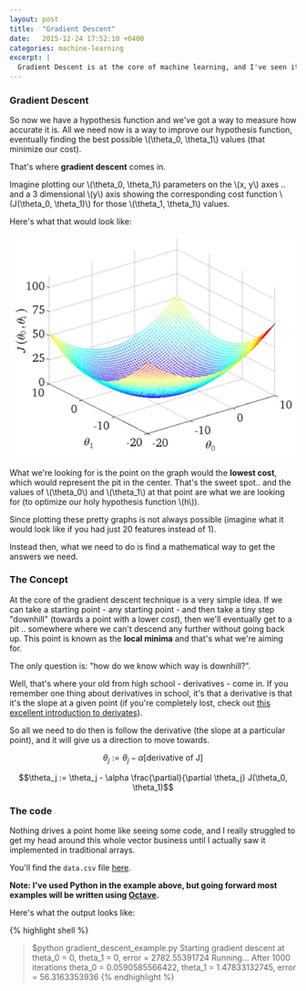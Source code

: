 ```yaml
---
layout: post
title:  "Gradient Descent"
date:   2015-12-24 17:52:10 +0400
categories: machine-learning
excerpt: |
  Gradient Descent is at the core of machine learning, and I've seen it mentioned in every single machine learning publication I've read. In this post, we'll cover what the heck it is and how it's used.
---
```


### Gradient Descent

So now we have a hypothesis function and we've got a way to measure how accurate it is. All we need now is a way to improve our hypothesis function, eventually finding the best possible \\(\theta_0, \theta_1\\) values (that minimize our cost).

That's where **gradient descent** comes in.

Imagine plotting our \\(\theta_0, \theta_1\\) parameters on the \\(x, y\\) axes .. and a 3 dimensional \\(y\\) axis showing the corresponding cost function \\(J(\theta_0, \theta_1)\\) for those \\(\theta_1, \theta_1\\) values.

Here's what that would look like:

![Cost function vs thetas](/assets/cost-function-vs-thetas.png)

What we're looking for is the point on the graph would the **lowest cost**, which would represent the pit in the center. That's the sweet spot.. and the values of \\(\theta_0\\) and \\(\theta_1\\) at that point are what we are looking for (to optimize our holy hypothesis function \\(h\\)).

Since plotting these pretty graphs is not always possible (imagine what it would look like if you had just 20 features instead of 1).

Instead then, what we need to do is find a mathematical way to get the answers we need.

### The Concept

At the core of the gradient descent technique is a very simple idea. If we can take a starting point - any starting point - and then take a tiny step "downhill" (towards a point with a lower *cost*), then we'll eventually get to a pit .. somewhere where we can't descend any further without going back up. This point is known as the **local minima** and that's what we're aiming for.

The only question is: "how do we know which way is downhill?".

Well, that's where your old from high school - derivatives - come in. If you remember one thing about derivatives in school, it's that a derivative is that it's the slope at a given point (if you're completely lost, check out [this excellent introduction to derivates](https://www.khanacademy.org/math/differential-calculus/taking-derivatives/derivative-intro/v/calculus-derivatives-1)).

So all we need to do then is follow the derivative (the slope at a particular point), and it will give us a direction to move towards.

$$\theta_j := \theta_j - \alpha[\text{derivative of J}]$$

$$\theta_j := \theta_j - \alpha \frac{\partial}{\partial \theta_j} J(\theta_0, \theta_1)$$

### The code

Nothing drives a point home like seeing some code, and I really struggled to get my head around this whole vector business until I actually saw it implemented in traditional arrays.

<script src="https://gist.github.com/yazinsai/c898d488cb00413673df.js"></script>

You'll find the `data.csv` file [here](https://gist.github.com/yazinsai/a962de1d2efcf3aa4986).

**Note: I've used Python in the example above, but going forward most examples will be written using [Octave](http://www.wikiwand.com/en/GNU_Octave).**

Here's what the output looks like:

{% highlight shell %}
> $python gradient_descent_example.py
Starting gradient descent at theta_0 = 0, theta_1 = 0, error = 2782.55391724
Running...
After 1000 iterations theta_0 = 0.0590585566422, theta_1 = 1.47833132745, error = 56.3163353936
{% endhighlight %}
